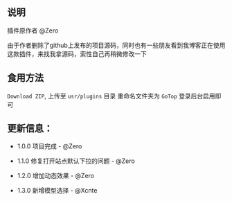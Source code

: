 ## 说明
插件原作者 @Zero

由于作者删除了github上发布的项目源码，同时也有一些朋友看到我博客正在使用这款插件，来找我拿源码，索性自己再稍微修改一下

## 食用方法
`Download ZIP`,
上传至 `usr/plugins` 目录
重命名文件夹为 `GoTop`
登录后台启用即可

## 更新信息：

- 1.0.0 项目完成 - @Zero

- 1.1.0 修复打开站点默认下拉的问题 - @Zero

- 1.2.0 增加动态效果 - @Zero

- 1.3.0 新增模型选择 - @Xcnte
